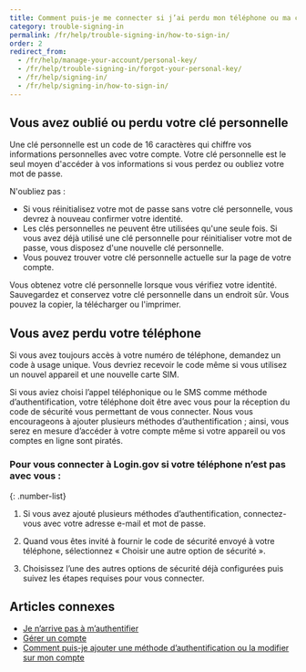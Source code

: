 ```yaml
---
title: Comment puis-je me connecter si j’ai perdu mon téléphone ou ma clé personnelle ?
category: trouble-signing-in
permalink: /fr/help/trouble-signing-in/how-to-sign-in/
order: 2
redirect_from:
  - /fr/help/manage-your-account/personal-key/
  - /fr/help/trouble-signing-in/forgot-your-personal-key/
  - /fr/help/signing-in/
  - /fr/help/signing-in/how-to-sign-in/
---
```


## Vous avez oublié ou perdu votre clé personnelle

Une clé personnelle est un code de 16 caractères qui chiffre vos informations personnelles avec votre compte. Votre clé personnelle est le seul moyen d'accéder à vos informations si vous perdez ou oubliez votre mot de passe.

N'oubliez pas :

- Si vous réinitialisez votre mot de passe sans votre clé personnelle, vous devrez à nouveau confirmer votre identité.
- Les clés personnelles ne peuvent être utilisées qu'une seule fois. Si vous avez déjà utilisé une clé personnelle pour réinitialiser votre mot de passe, vous disposez d'une nouvelle clé personnelle.
- Vous pouvez trouver votre clé personnelle actuelle sur la page de votre compte.

Vous obtenez votre clé personnelle lorsque vous vérifiez votre identité. Sauvegardez et conservez votre clé personnelle dans un endroit sûr. Vous pouvez la copier, la télécharger ou l'imprimer.

## Vous avez perdu votre téléphone

Si vous avez toujours accès à votre numéro de téléphone, demandez un code à usage unique. Vous devriez recevoir le code même si vous utilisez un nouvel appareil et une nouvelle carte SIM.

Si vous aviez choisi l’appel téléphonique ou le SMS comme méthode d’authentification, votre téléphone doit être avec vous pour la réception du code de sécurité vous permettant de vous connecter. Nous vous encourageons à ajouter plusieurs méthodes d’authentification ; ainsi, vous serez en mesure d’accéder à votre compte même si votre appareil ou vos comptes en ligne sont piratés.

### Pour vous connecter à Login.gov si votre téléphone n’est pas avec vous :

{: .number-list}

1. Si vous avez ajouté plusieurs méthodes d’authentification, connectez-vous avec votre adresse e-mail et mot de passe.

1. Quand vous êtes invité à fournir le code de sécurité envoyé à votre téléphone, sélectionnez « Choisir une autre option de sécurité ».

1. Choisissez l’une des autres options de sécurité déjà configurées puis suivez les étapes requises pour vous connecter.


## Articles connexes

* [Je n’arrive pas à m’authentifier](/fr/help/trouble-signing-in/issues-with-authentication-methods/)
* [Gérer un compte](/fr/help/manage-your-account/overview/)
* [Comment puis-je ajouter une méthode d’authentification ou la modifier sur mon compte](/fr/help/manage-your-account/add-or-change-your-authentication-method/)
